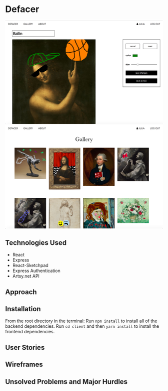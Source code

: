 # Defacer

![canvas](./screenshots/canvas_screenshot.png)
![gallery](./screenshots/gallery_screenshot.png)

## Technologies Used
- React
- Express
- React-Sketchpad
- Express Authentication
- Artsy.net API


## Approach

## Installation
From the root directory in the terminal:
Run `npm install` to install all of the backend dependencies.
Run `cd client` and then `yarn install` to install the frontend dependencies.

## User Stories

## Wireframes

## Unsolved Problems and Major Hurdles